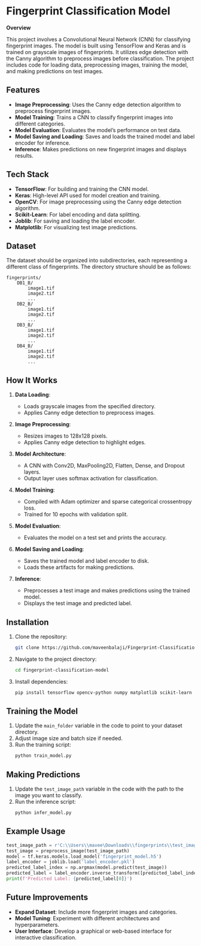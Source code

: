 # Fingerprint Classification Model

**Overview**

This project involves a Convolutional Neural Network (CNN) for classifying fingerprint images. The model is built using TensorFlow and Keras and is trained on grayscale images of fingerprints. It utilizes edge detection with the Canny algorithm to preprocess images before classification. The project includes code for loading data, preprocessing images, training the model, and making predictions on test images.

## Features

- **Image Preprocessing**: Uses the Canny edge detection algorithm to preprocess fingerprint images.
- **Model Training**: Trains a CNN to classify fingerprint images into different categories.
- **Model Evaluation**: Evaluates the model’s performance on test data.
- **Model Saving and Loading**: Saves and loads the trained model and label encoder for inference.
- **Inference**: Makes predictions on new fingerprint images and displays results.

## Tech Stack

- **TensorFlow**: For building and training the CNN model.
- **Keras**: High-level API used for model creation and training.
- **OpenCV**: For image preprocessing using the Canny edge detection algorithm.
- **Scikit-Learn**: For label encoding and data splitting.
- **Joblib**: For saving and loading the label encoder.
- **Matplotlib**: For visualizing test image predictions.

## Dataset

The dataset should be organized into subdirectories, each representing a different class of fingerprints. The directory structure should be as follows:

```
fingerprints/
    DB1_B/
        image1.tif
        image2.tif
        ...
    DB2_B/
        image1.tif
        image2.tif
        ...
    DB3_B/
        image1.tif
        image2.tif
        ...
    DB4_B/
        image1.tif
        image2.tif
        ...
```

## How It Works

1. **Data Loading**:
   - Loads grayscale images from the specified directory.
   - Applies Canny edge detection to preprocess images.

2. **Image Preprocessing**:
   - Resizes images to 128x128 pixels.
   - Applies Canny edge detection to highlight edges.

3. **Model Architecture**:
   - A CNN with Conv2D, MaxPooling2D, Flatten, Dense, and Dropout layers.
   - Output layer uses softmax activation for classification.

4. **Model Training**:
   - Compiled with Adam optimizer and sparse categorical crossentropy loss.
   - Trained for 10 epochs with validation split.

5. **Model Evaluation**:
   - Evaluates the model on a test set and prints the accuracy.

6. **Model Saving and Loading**:
   - Saves the trained model and label encoder to disk.
   - Loads these artifacts for making predictions.

7. **Inference**:
   - Preprocesses a test image and makes predictions using the trained model.
   - Displays the test image and predicted label.

## Installation

1. Clone the repository:
   ```bash
   git clone https://github.com/maveenbalaji/Fingerprint-Classification-Model.git
   ```

2. Navigate to the project directory:
   ```bash
   cd fingerprint-classification-model
   ```

3. Install dependencies:
   ```bash
   pip install tensorflow opencv-python numpy matplotlib scikit-learn joblib
   ```

## Training the Model

1. Update the `main_folder` variable in the code to point to your dataset directory.
2. Adjust image size and batch size if needed.
3. Run the training script:
   ```bash
   python train_model.py
   ```

## Making Predictions

1. Update the `test_image_path` variable in the code with the path to the image you want to classify.
2. Run the inference script:
   ```bash
   python infer_model.py
   ```

## Example Usage

```python
test_image_path = r'C:\\Users\\mavee\Downloads\\fingerprints\\test_image.tif'
test_image = preprocess_image(test_image_path)
model = tf.keras.models.load_model('fingerprint_model.h5')
label_encoder = joblib.load('label_encoder.pkl')
predicted_label_index = np.argmax(model.predict(test_image))
predicted_label = label_encoder.inverse_transform([predicted_label_index])
print(f'Predicted Label: {predicted_label[0]}')
```

## Future Improvements

- **Expand Dataset**: Include more fingerprint images and categories.
- **Model Tuning**: Experiment with different architectures and hyperparameters.
- **User Interface**: Develop a graphical or web-based interface for interactive classification.

